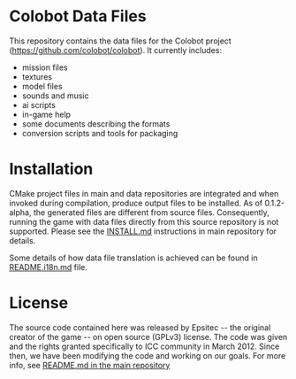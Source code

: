 # Colobot Data Files

This repository contains the data files for the Colobot project (https://github.com/colobot/colobot).
It currently includes:
* mission files
* textures
* model files
* sounds and music
* ai scripts
* in-game help
* some documents describing the formats
* conversion scripts and tools for packaging

# Installation

CMake project files in main and data repositories are integrated and when invoked during compilation,
produce output files to be installed. As of 0.1.2-alpha, the generated files are different from source
files. Consequently, running the game with data files directly from this source repository is not supported.
Please see the [INSTALL.md](https://github.com/colobot/colobot/blob/master/INSTALL.md) instructions
in main repository for details.

Some details of how data file translation is achieved can be found in
[README.i18n.md](https://github.com/colobot/colobot-data/blob/master/README.i18n.md) file.

# License

The source code contained here was released by Epsitec -- the original
creator of the game -- on open source (GPLv3) license. The code was
given and the rights granted specifically to ICC community in
March 2012. Since then, we have been modifying the code and working on
our goals. For more info, see [README.md in the main repository](https://github.com/colobot/colobot/blob/master/README.md)
